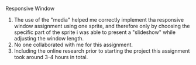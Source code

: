Responsive Window


1. The use of the "media" helped me correctly implement tha responsive window assignment using one sprite, and therefore only by choosing the specific part of the sprite i was able to present a "slideshow" while adjusting the window length. 
2. No one collaborated with me for this assignment.
3. Including the online research prior to starting the project this assignment took around 3-4 hours in total. 
